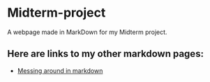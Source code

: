 # Midterm-project
A webpage made in MarkDown for my Midterm project.

## Here are links to my other markdown pages:
* [Messing around in markdown](https://github.com/MichaelKeeney/Midterm-project/blob/main/Messing%20around%20in%20markdown.md)

